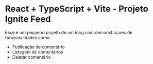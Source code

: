 # React + TypeScript + Vite - Projeto Ignite Feed

Esse é um pequeno projeto de um Blog com demonstrações de funcionalidades como:

- Publicação de comentário
- Listagem de comentários
- Deletar comentário

